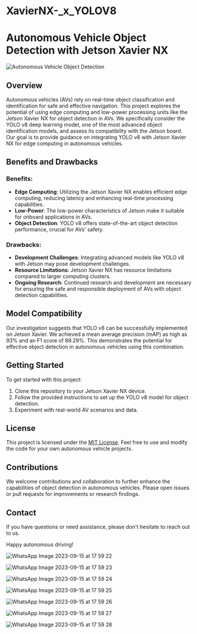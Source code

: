 # XavierNX-_x_YOLOV8
# Autonomous Vehicle Object Detection with Jetson Xavier NX

![Autonomous Vehicle Object Detection](autonomous_vehicle.jpg)

## Overview

Autonomous vehicles (AVs) rely on real-time object classification and identification for safe and effective navigation. This project explores the potential of using edge computing and low-power processing units like the Jetson Xavier NX for object detection in AVs. We specifically consider the YOLO v8 deep learning model, one of the most advanced object identification models, and assess its compatibility with the Jetson board. Our goal is to provide guidance on integrating YOLO v8 with Jetson Xavier NX for edge computing in autonomous vehicles.

## Benefits and Drawbacks

### Benefits:
- **Edge Computing**: Utilizing the Jetson Xavier NX enables efficient edge computing, reducing latency and enhancing real-time processing capabilities.
- **Low-Power**: The low-power characteristics of Jetson make it suitable for onboard applications in AVs.
- **Object Detection**: YOLO v8 offers state-of-the-art object detection performance, crucial for AVs' safety.

### Drawbacks:
- **Development Challenges**: Integrating advanced models like YOLO v8 with Jetson may pose development challenges.
- **Resource Limitations**: Jetson Xavier NX has resource limitations compared to larger computing clusters.
- **Ongoing Research**: Continued research and development are necessary for ensuring the safe and responsible deployment of AVs with object detection capabilities.

## Model Compatibility

Our investigation suggests that YOLO v8 can be successfully implemented on Jetson Xavier. We achieved a mean average precision (mAP) as high as 93% and an F1 score of 89.29%. This demonstrates the potential for effective object detection in autonomous vehicles using this combination.

## Getting Started

To get started with this project:

1. Clone this repository to your Jetson Xavier NX device.
2. Follow the provided instructions to set up the YOLO v8 model for object detection.
3. Experiment with real-world AV scenarios and data.

## License

This project is licensed under the [MIT License](LICENSE). Feel free to use and modify the code for your own autonomous vehicle projects.

## Contributions

We welcome contributions and collaboration to further enhance the capabilities of object detection in autonomous vehicles. Please open issues or pull requests for improvements or research findings.

## Contact

If you have questions or need assistance, please don't hesitate to reach out to us.

Happy autonomous driving!

![WhatsApp Image 2023-09-15 at 17 59 22](https://github.com/SejalWasule/XavierNX-_x_YOLOV8/assets/102143995/4373457d-80e4-4ac5-88b0-0abb515a01e8)

![WhatsApp Image 2023-09-15 at 17 59 23](https://github.com/SejalWasule/XavierNX-_x_YOLOV8/assets/102143995/2227a39c-ace4-4df8-8331-252c8270109a)

![WhatsApp Image 2023-09-15 at 17 59 24](https://github.com/SejalWasule/XavierNX-_x_YOLOV8/assets/102143995/dd045cb9-772c-49fe-aadf-921ce95783cd)

![WhatsApp Image 2023-09-15 at 17 59 25](https://github.com/SejalWasule/XavierNX-_x_YOLOV8/assets/102143995/7a537f9e-10ff-4e54-9799-eb0eba50726f)

![WhatsApp Image 2023-09-15 at 17 59 26](https://github.com/SejalWasule/XavierNX-_x_YOLOV8/assets/102143995/9670d715-8862-42b4-994f-58a80a35e16f)

![WhatsApp Image 2023-09-15 at 17 59 27](https://github.com/SejalWasule/XavierNX-_x_YOLOV8/assets/102143995/7064c3fd-0824-4b30-90fd-09edb717f528)

![WhatsApp Image 2023-09-15 at 17 59 28](https://github.com/SejalWasule/XavierNX-_x_YOLOV8/assets/102143995/585626f9-1d75-455f-bc1d-c9197e870b54)






